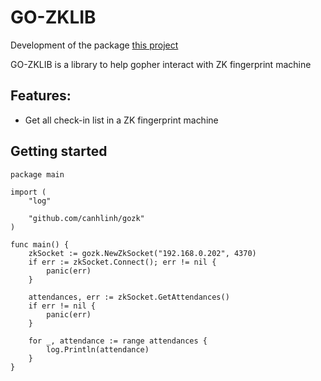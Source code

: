 # GO-ZKLIB


Development of the package [this project](https://github.com/canhlinh/gozk)

GO-ZKLIB is a library to help gopher interact with ZK fingerprint machine

## Features:

- Get all check-in list in a ZK fingerprint machine

## Getting started

```
package main

import (
	"log"

	"github.com/canhlinh/gozk"
)

func main() {
	zkSocket := gozk.NewZkSocket("192.168.0.202", 4370)
	if err := zkSocket.Connect(); err != nil {
		panic(err)
	}

	attendances, err := zkSocket.GetAttendances()
	if err != nil {
		panic(err)
	}

	for _, attendance := range attendances {
		log.Println(attendance)
	}
}

```
